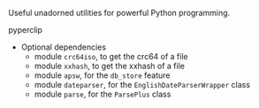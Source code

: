 
Useful unadorned utilities for powerful Python programming.

pyperclip

* Optional dependencies
  * module `crc64iso`, to get the crc64 of a file
  * module `xxhash`, to get the xxhash of a file
  * module `apsw`, for the `db_store` feature
  * module `dateparser`, for the `EnglishDateParserWrapper` class
  * module `parse`, for the `ParsePlus` class
  